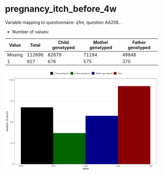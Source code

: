 # pregnancy_itch_before_4w
Variable mapping to questionnaire: q1m, question AA256.
.
- Number of values:

| Value | Total | Child genotyped | Mother genotyped | Father genotyped |
| ----- | ----- | --------------- | ---------------- | ---------------- |
| Missing | 112696 | 82679 | 71194 | 49848 |
| 1 | 927 | 676 | 575 |370 |



![](pregnancy_itch_before_4w_n.png)



